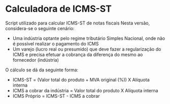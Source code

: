 # Calculadora de ICMS-ST
 Script utilizado para calcular ICMS-ST de notas fiscais
 Nesta versão, considera-se o seguinte cenário:
 * Uma indústria optante pelo regime tributário Simples Nacional, onde não é possível realizar o pagamento do ICMS
 * Um varejo (lucro real ou presumido) que deve fazer a regularização do ICMS e precisa efetuar a cobrança da diferença do mesmo ao fornecedor (indústria)

 O cálculo se dá da seguinte forma:
 * ICMS-ST = (Valor total do produto + MVA original (%)) X Alíquota interna
 * ICMS a cobrar da indústria = Valor total do produto X Alíquota interna
 * ICMS Próprio = ICMS-ST - ICMS a cobrar
